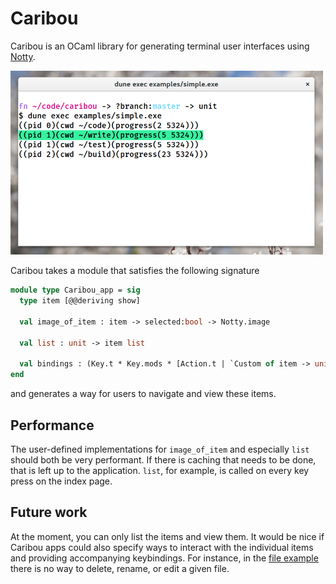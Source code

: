 # Caribou

Caribou is an OCaml library for generating terminal user interfaces
using [Notty](https://github.com/pqwy/notty).

<img alt='screenshot' src='./images/screenshot.png' width='500' />

Caribou takes a module that satisfies the following signature

```ocaml
module type Caribou_app = sig
  type item [@@deriving show]

  val image_of_item : item -> selected:bool -> Notty.image

  val list : unit -> item list

  val bindings : (Key.t * Key.mods * [Action.t | `Custom of item -> unit]) list
end
```

and generates a way for users to navigate and view these items.

## Performance

The user-defined implementations for `image_of_item` and especially `list`
should both be very performant. If there is caching that needs to be done, that
is left up to the application. `list`, for example, is called on every key
press on the index page.

## Future work

At the moment, you can only list the items and view them. It would be nice
if Caribou apps could also specify ways to interact with the individual
items and providing accompanying keybindings. For instance, in the [file
example](./examples/files.ml) there is no way to delete, rename, or edit
a given file.

